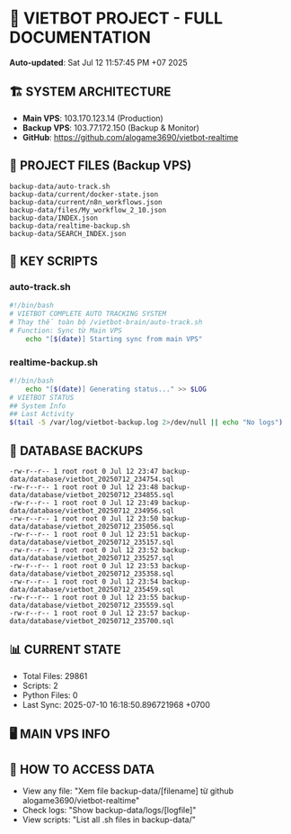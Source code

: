 # 🤖 VIETBOT PROJECT - FULL DOCUMENTATION
**Auto-updated**: Sat Jul 12 11:57:45 PM +07 2025

## 🏗️ SYSTEM ARCHITECTURE
- **Main VPS**: 103.170.123.14 (Production)
- **Backup VPS**: 103.77.172.150 (Backup & Monitor)
- **GitHub**: https://github.com/alogame3690/vietbot-realtime

## 📁 PROJECT FILES (Backup VPS)
```
backup-data/auto-track.sh
backup-data/current/docker-state.json
backup-data/current/n8n_workflows.json
backup-data/files/My_workflow_2_10.json
backup-data/INDEX.json
backup-data/realtime-backup.sh
backup-data/SEARCH_INDEX.json
```

## 🔧 KEY SCRIPTS
### auto-track.sh
```bash
#!/bin/bash
# VIETBOT COMPLETE AUTO TRACKING SYSTEM
# Thay thế toàn bộ /vietbot-brain/auto-track.sh
# Function: Sync từ Main VPS
    echo "[$(date)] Starting sync from main VPS"
```
### realtime-backup.sh
```bash
#!/bin/bash
    echo "[$(date)] Generating status..." >> $LOG
# VIETBOT STATUS
## System Info
## Last Activity
$(tail -5 /var/log/vietbot-backup.log 2>/dev/null || echo "No logs")
```

## 💾 DATABASE BACKUPS
```
-rw-r--r-- 1 root root 0 Jul 12 23:47 backup-data/database/vietbot_20250712_234754.sql
-rw-r--r-- 1 root root 0 Jul 12 23:48 backup-data/database/vietbot_20250712_234855.sql
-rw-r--r-- 1 root root 0 Jul 12 23:49 backup-data/database/vietbot_20250712_234956.sql
-rw-r--r-- 1 root root 0 Jul 12 23:50 backup-data/database/vietbot_20250712_235056.sql
-rw-r--r-- 1 root root 0 Jul 12 23:51 backup-data/database/vietbot_20250712_235157.sql
-rw-r--r-- 1 root root 0 Jul 12 23:52 backup-data/database/vietbot_20250712_235257.sql
-rw-r--r-- 1 root root 0 Jul 12 23:53 backup-data/database/vietbot_20250712_235358.sql
-rw-r--r-- 1 root root 0 Jul 12 23:54 backup-data/database/vietbot_20250712_235459.sql
-rw-r--r-- 1 root root 0 Jul 12 23:55 backup-data/database/vietbot_20250712_235559.sql
-rw-r--r-- 1 root root 0 Jul 12 23:57 backup-data/database/vietbot_20250712_235700.sql
```

## 📊 CURRENT STATE
- Total Files: 29861
- Scripts: 2
- Python Files: 0
- Last Sync: 2025-07-10 16:18:50.896721968 +0700

## 🖥️ MAIN VPS INFO


## 🚨 HOW TO ACCESS DATA
- View any file: "Xem file backup-data/[filename] từ github alogame3690/vietbot-realtime"
- Check logs: "Show backup-data/logs/[logfile]"
- View scripts: "List all .sh files in backup-data/"
